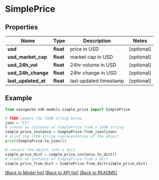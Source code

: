 # SimplePrice


## Properties

Name | Type | Description | Notes
------------ | ------------- | ------------- | -------------
**usd** | **float** | price in USD | [optional] 
**usd_market_cap** | **float** | market cap in USD | [optional] 
**usd_24h_vol** | **float** | 24hr volume in USD | [optional] 
**usd_24h_change** | **float** | 24hr change in USD | [optional] 
**last_updated_at** | **float** | last updated timestamp | [optional] 

## Example

```python
from coingecko-sdk.models.simple_price import SimplePrice

# TODO update the JSON string below
json = "{}"
# create an instance of SimplePrice from a JSON string
simple_price_instance = SimplePrice.from_json(json)
# print the JSON string representation of the object
print(SimplePrice.to_json())

# convert the object into a dict
simple_price_dict = simple_price_instance.to_dict()
# create an instance of SimplePrice from a dict
simple_price_from_dict = SimplePrice.from_dict(simple_price_dict)
```
[[Back to Model list]](../README.md#documentation-for-models) [[Back to API list]](../README.md#documentation-for-api-endpoints) [[Back to README]](../README.md)


